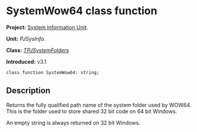 <a href='Hidden comment: 
$Rev$
$Date$
'></a>

# SystemWow64 class function #

**Project:** [System Information Unit](SystemInformationUnit.md).

**Unit:** _PJSysInfo_.

**Class:** _[TPJSystemFolders](TPJSystemFolders.md)_

**Introduced:** v3.1

```
class function SystemWow64: string;
```

## Description ##

Returns the fully qualified path name of the system folder used by WOW64. This is the folder used to store shared 32 bit code on 64 bit Windows.

An empty string is always returned on 32 bit Windows.